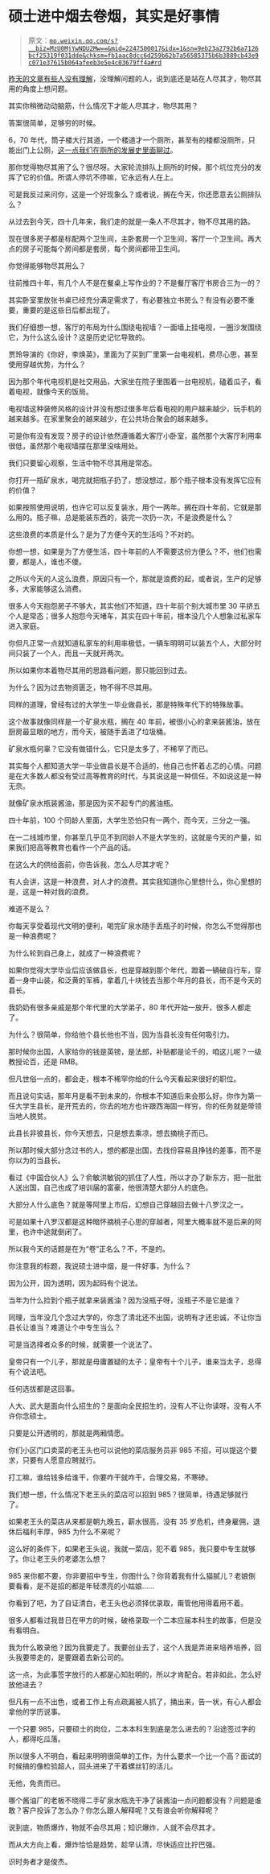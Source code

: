 # 硕士进中烟去卷烟，其实是好事情

> 原文：[`mp.weixin.qq.com/s?__biz=MzU0MjYwNDU2Mw==&mid=2247500017&idx=1&sn=9eb23a2792b6a7126bcf25319f031dde&chksm=fb1aac8dcc6d259b62b7a56585375b6b3889cb43e9c071e37615b064afeeb3e5e4c03679ff4a#rd`](http://mp.weixin.qq.com/s?__biz=MzU0MjYwNDU2Mw==&mid=2247500017&idx=1&sn=9eb23a2792b6a7126bcf25319f031dde&chksm=fb1aac8dcc6d259b62b7a56585375b6b3889cb43e9c071e37615b064afeeb3e5e4c03679ff4a#rd)

[昨天的文章有些人没有理解](http://mp.weixin.qq.com/s?__biz=MzU0MjYwNDU2Mw==&mid=2247500009&idx=1&sn=da5ec7391c4d239dac2fcbd49709743d&chksm=fb1aac95cc6d25833a7025328f75ff6b058dee094ba516273914d83df5c33b39d0f144ade16c&scene=21#wechat_redirect)，没理解问题的人，说到底还是站在人尽其才，物尽其用的角度上想问题。 

其实你稍微动动脑筋，什么情况下才能人尽其才，物尽其用？ 

答案很简单，足够穷的时候。

6，70 年代，筒子楼大行其道，一个楼道才一个厕所，甚至有的楼都没厕所，只能出门上公厕，[这一点我们在厕所的发展史里面聊过](http://mp.weixin.qq.com/s?__biz=MzU0MjYwNDU2Mw==&mid=2247499726&idx=1&sn=471cbda30fe6b9bc980a1a4624270578&chksm=fb1a93b2cc6d1aa427d1ca27091244291a5f90230bc78a2a24f52b67b24f716b03100db9b23b&scene=21#wechat_redirect)。 

那你觉得物尽其用了么？很尽呀。大家轮流排队上厕所的时候，那个坑位充分的发挥了它的价值。所谓人停坑不停嘛，它永远有人在上。

可是我反过来问你，这是一个好现象么？或者说，搁在今天，你还愿意去公厕排队么？ 

从过去到今天，四十几年来，我们走的就是一条人不尽其才，物不尽其用的路。 

现在很多房子都是标配两个卫生间，主卧套房一个卫生间，客厅一个卫生间。再大点的房子可能每个房间都是套房，每个房间都带卫生间。

你觉得能够物尽其用么？

往前推四十年，有几个人不是在餐桌上写作业的？不是餐厅客厅书房合三为一的？ 

其实卧室里放张书桌已经充分满足需求了，有必要独立书房么？有没有必要不重要，重要的是这些日后都出现了。 

我们仔细想一想，客厅的布局为什么围绕电视墙？一面墙上挂电视，一圈沙发围绕它，为什么这么设计？这是历史记忆导致的。

贾玲导演的《你好，李焕英》，里面为了买到厂里第一台电视机，费尽心思，甚至使用穿越优势，为什么？

因为那个年代电视机是社交用品，大家坐在院子里围着一台电视机，磕着瓜子，看着电视，就像今天的饭局。

电视墙这种装修风格的设计并没有想过很多年后看电视的用户越来越少，玩手机的越来越多。在家里聚会的越来越少，在公共场合聚会的越来越多。 

可是你有没有发现？房子的设计依然遵循着大客厅小卧室，虽然那个大客厅利用率很低，虽然那个电视墙摆在那里没啥用处。 

我们只要留心观察，生活中物不尽其用是常态。 

你打开一瓶矿泉水，喝完就把瓶子扔了，想没想过，那个瓶子根本没有发挥它应有的价值？ 

如果按照使用说明，也许它可以反复装水，用个一两年。搁在四十年前，它就是那么用的。瓶子嘛，总是能装东西的，装完一次扔一次，不是浪费是什么？ 

这些浪费的本质是什么？是为了方便今天的生活吗？不对的。 

你想一想，如果是为了方便生活，四十年前的人不需要这份方便么？不，他们也需要，都是人，谁也不傻。

之所以今天的人这么浪费，原因只有一个，那就是浪费的起，或者说，生产的足够多，大家能够这么消费。 

很多人今天抱怨房子不够大，其实他们不知道，四十年前个别大城市里 30 平挤五个人是常态；很多人抱怨今天堵车，其实在四十年前，根本没几个人想象过私家车进入家庭。 

你但凡正常一点就知道私家车的利用率极低，一辆车明明可以装五个人，大部分时间只装了一个人，而且一天就开两次。

所以如果你本着物尽其用的思路看问题，那只能回到过去。

为什么？因为过去物资匮乏，物不得不尽其用。 

同样的道理，曾经有过的大学生一毕业做县长，那是特殊年代下的特殊故事。 

这个故事就像同样是一个矿泉水瓶，搁在 40 年前，被很小心的拿来装酱油，放在厨房最显眼的地方，而今天，被随手丢进了垃圾桶。 

矿泉水瓶何辜？它没有做错什么，它只是太多了，不稀罕了而已。 

其实每个人都知道大学一毕业做县长是不合适的，他自己也怀着忐忑的心情。问题是在大多数人都没有受过高等教育的时代，与其说这是一种信任，不如说这是一种无奈。 

就像矿泉水瓶装酱油，那是因为买不起专门的酱油瓶。

四十年前，100 个同龄人里面，大学生恐怕只有一两个，而今天，三分之一强。 

在一二线城市里，你甚至几乎见不到同龄人不是大学生的，这就是今天的产量，如果我们把高等教育也看作一个产品的话。 

在这么大的供给面前，你告诉我，怎么人尽其才呢？ 

有人会讲，这是一种浪费，对人才的浪费。其实我知道你心里想什么，你心里想的是，这是一种对我的浪费。 

难道不是么？ 

你每天享受着现代文明的便利，喝完矿泉水随手丢瓶子的时候，你怎么不觉得那也是一种浪费呢？ 

为什么轮到自己身上，就成了一种浪费呢？ 

如果你觉得大学毕业后应该做县长，也是穿越到那个年代，蹬着一辆破自行车，穿着一身中山装，和泛黄的军裤，拿着几十块钱去当那个年月的县长，而不是今天的县长。

我奶奶有很多亲戚是那个年代里的大学弟子，80 年代开始一放开，很多人都走了。 

为什么？很简单，你给他个县长他也不当，因为当县长没有任何吸引力。

那时候你出国，人家给你的钱是英镑，是法郎，补贴都是论千的，咱这儿呢？一级教授论百，还是 RMB。 

但凡世俗一点的，都会走，根本不稀罕你给的什么今天看起来很好的职位。 

而且说句实话，那年月是看不到未来的，你根本不知道后来会那么好。你作为第一任大学生县长，是开荒去的，你去的地方也许跟西海固一样穷，你的任务就是带领当地人脱贫。

此县长非彼县长，你今天想去，只是想去乘凉，想去摘桃子而已。

所以那时候大部分念过书的人，想的都是出国，去找份容易且挣钱的差事，而不是你以为的当县长。 

看过《中国合伙人》么？俞敏洪敏锐的抓住了人性，所以才办了新东方，把一批批人送出国，自己也成了培训届的富豪，他很清楚大部分人的底色。 

大部分人什么底色？就是等阿里上市后，幻想自己穿越回去做十八罗汉之一。 

可是如果十八罗汉都是这种暗怀摘桃子心思的穿越者，阿里大概率就不是后来的阿里，也许中途就倒闭了。

所以我今天的话题是在为“卷”正名么？不，不是的。 

你注意我的标题，我说硕士进中烟，是一件好事，为什么？ 

因为公开，因为透明，因为起码有个说法。 

当年为什么捡到个瓶子就拿来装酱油？因为没瓶子呀，没瓶子不是它是谁？ 

同理，当年没几个念过大学的，你念了清北还不出国，说明有才还忠诚，不让你当县长让谁当？难道让个中专生当么？

可是当选择者众多的时候，就需要一个说法了。 

皇帝只有一个儿子，那就是毋庸置疑的太子；皇帝有十个儿子，谁来当太子，总得有个说法吧。 

任何选拔都是这回事。

人大、武大是面向什么招生的？是面向全民招生的，没有人不让你读呀，没有人不许你念硕士。 

只要是公开透明的，那就是两厢情愿。 

你们小区门口卖菜的老王头也可以说他的菜店服务员非 985 不招，可以提这个要求，只要有人愿意应聘就行。

打工嘛，谁给钱多给谁干，你要咋干就咋干，合理交易，不寒碜。 

我们想一想，什么情况下老王头的菜店可以招到 985？很简单，待遇足够就行了。

如果老王头的菜店从来都是朝九晚五，薪水很高，没有 35 岁危机，终身雇佣，退休后福利丰厚，985 为什么不来呢？

这么好的条件下，如果老王头说，我就一菜店，犯不着 985，我只要中专生就够了。你让老王头的老婆怎么想？ 

985 来你都不要，你非要招中专生，你图什么？你背着我有什么猫腻儿？老娘倒要看看，是不是招的都是年轻漂亮的小姑娘...... 

你看到了吧，为了自证清白，老王头也必须择优录取，甭管他用得着用不着。

很多人都看过我昔日在甲方的时候，破格录取一个二本应届本科生的故事，但是没有看明白。 

我为什么敢录他？因为我要走了。我要创业去了，这个人我是弄进来培养培养，回头我要带走的，是要跟着去新公司的。 

这一点，为此事签字放行的人都是心知肚明的，所以才肯配合。若非如此，怎么好放他进去？

但凡有一点不出色，或者工作上有点疏漏被人抓了，捅出来，告一状，有心人都会拿他的学历说事。

一个只要 985，只要硕士的岗位，二本本科生到底是怎么进去的？沿途签过字的人，都得吃瓜落。

所以很多人不明白，看起来明明很简单的工作，为什么要求一个比一个高？面试的时候搞的像检验超人，回头进来了干着螺丝钉的活儿。

无他，免责而已。 

哪个酱油厂的老板不晓得二手矿泉水瓶洗干净了装酱油一点问题都没有？问题是谁敢？客户投诉了怎么办？你怎么跟人解释呢？又有谁会听你解释呢？

说到底，物质爆炸，物就不会尽其用；知识爆炸，人就不会尽其才。 

而从大方向上看，爆炸恰恰是趋势，趁早认清，尽快适应比拧巴强。

识时务者才是俊杰。